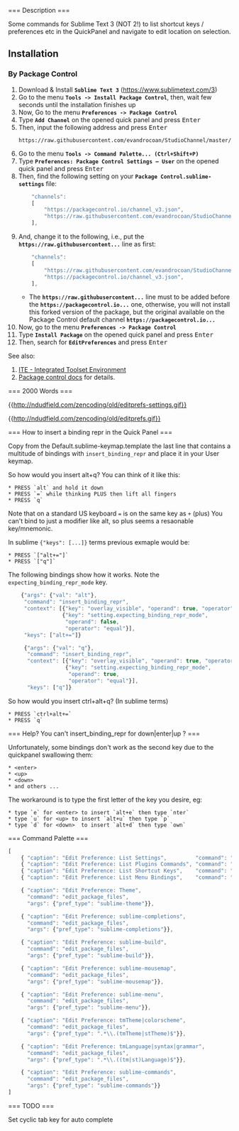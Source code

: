 === Description ===

Some commands for Sublime Text 3 (NOT 2!) to list shortcut keys / preferences
etc in the QuickPanel and navigate to edit location on selection.


## Installation

### By Package Control

1. Download & Install **`Sublime Text 3`** (https://www.sublimetext.com/3)
1. Go to the menu **`Tools -> Install Package Control`**, then,
   wait few seconds until the installation finishes up
1. Now,
   Go to the menu **`Preferences -> Package Control`**
1. Type **`Add Channel`** on the opened quick panel and press <kbd>Enter</kbd>
1. Then,
   input the following address and press <kbd>Enter</kbd>
   ```
   https://raw.githubusercontent.com/evandrocoan/StudioChannel/master/channel.json
   ```
1. Go to the menu **`Tools -> Command Palette...
   (Ctrl+Shift+P)`**
1. Type **`Preferences:
   Package Control Settings – User`** on the opened quick panel and press <kbd>Enter</kbd>
1. Then,
   find the following setting on your **`Package Control.sublime-settings`** file:
   ```js
       "channels":
       [
           "https://packagecontrol.io/channel_v3.json",
           "https://raw.githubusercontent.com/evandrocoan/StudioChannel/master/channel.json",
       ],
   ```
1. And,
   change it to the following, i.e.,
   put the **`https://raw.githubusercontent...`** line as first:
   ```js
       "channels":
       [
           "https://raw.githubusercontent.com/evandrocoan/StudioChannel/master/channel.json",
           "https://packagecontrol.io/channel_v3.json",
       ],
   ```
   * The **`https://raw.githubusercontent...`** line must to be added before the **`https://packagecontrol.io...`** one, otherwise,
     you will not install this forked version of the package,
     but the original available on the Package Control default channel **`https://packagecontrol.io...`**
1. Now,
   go to the menu **`Preferences -> Package Control`**
1. Type **`Install Package`** on the opened quick panel and press <kbd>Enter</kbd>
1. Then,
search for **`EditPreferences`** and press <kbd>Enter</kbd>

See also:
1. [ITE - Integrated Toolset Environment](https://github.com/evandrocoan/ITE)
1. [Package control docs](https://packagecontrol.io/docs/usage) for details.


=== 2000 Words ===

{{http://ndudfield.com/zencoding/old/editprefs-settings.gif}}

{{http://ndudfield.com/zencoding/old/editprefs.gif}}

=== How to insert a binding repr in the Quick Panel ===

Copy from the Default.sublime-keymap.template the last line that contains a
multitude of bindings with `insert_binding_repr` and place it in your User
keymap.


So how would you insert alt+q? You can think of it like this:

    * PRESS `alt` and hold it down
    * PRESS `=` while thinking PLUS then lift all fingers
    * PRESS `q`

Note that on a standard US keyboard `=` is on the same key as `+` (plus)  You
can't bind to just a modifier like alt, so plus seems a resaonable key/mnemonic.

In sublime `{"keys": [...]}` terms previous exmaple would be:

    * PRESS `["alt+="]`
    * PRESS `["q"]`

The following bindings show how it works.
Note the `expecting_binding_repr_mode` key.

```js
    {"args": {"val": "alt"},
     "command": "insert_binding_repr",
     "context": [{"key": "overlay_visible", "operand": true, "operator": "equal"},
                 {"key": "setting.expecting_binding_repr_mode",
                  "operand": false,
                  "operator": "equal"}],
     "keys": ["alt+="]}
```

```js
     {"args": {"val": "q"},
      "command": "insert_binding_repr",
      "context": [{"key": "overlay_visible", "operand": true, "operator": "equal"},
                  {"key": "setting.expecting_binding_repr_mode",
                   "operand": true,
                   "operator": "equal"}],
      "keys": ["q"]}
```

So how would you insert ctrl+alt+q? (In sublime terms)

    * PRESS `ctrl+alt+=`
    * PRESS `q`

=== Help? You can't insert_binding_repr for down|enter|up ? ===

Unfortunately, some bindings don't work as the second key due to the quickpanel
swallowing them:

    * <enter>
    * <up>
    * <down>
    * and others ...

The workaround is to type the first letter of the key you desire, eg:

    * type `e` for <enter> to insert `alt+e` then type `nter`
    * type `u` for <up> to insert `alt+u` then type `p`
    * type `d` for <down>  to insert `alt+d` then type `own`

=== Command Palette ===

```js
[
    { "caption": "Edit Preference: List Settings",         "command": "list_settings"},
    { "caption": "Edit Preference: List Plugins Commands", "command": "list_commands" },
    { "caption": "Edit Preference: List Shortcut Keys",    "command": "list_shortcut_keys"},
    { "caption": "Edit Preference: List Menu Bindings",    "command": "list_menu_bindings"},

    { "caption": "Edit Preference: Theme",
      "command": "edit_package_files",
      "args": {"pref_type": "sublime-theme"}},

    { "caption": "Edit Preference: sublime-completions",
      "command": "edit_package_files",
      "args": {"pref_type": "sublime-completions"}},

    { "caption": "Edit Preference: sublime-build",
      "command": "edit_package_files",
      "args": {"pref_type": "sublime-build"}},

    { "caption": "Edit Preference: sublime-mousemap",
      "command": "edit_package_files",
      "args": {"pref_type": "sublime-mousemap"}},

    { "caption": "Edit Preference: sublime-menu",
      "command": "edit_package_files",
      "args": {"pref_type": "sublime-menu"}},

    { "caption": "Edit Preference: tmTheme|colorscheme",
      "command": "edit_package_files",
      "args": {"pref_type": ".*\\.(tmTheme|stTheme)$"}},

    { "caption": "Edit Preference: tmLanguage|syntax|grammar",
      "command": "edit_package_files",
      "args": {"pref_type": ".*\\.((tm|st)Language)$"}},

    { "caption": "Edit Preference: sublime-commands",
      "command": "edit_package_files",
      "args": {"pref_type": "sublime-commands"}}
]
```

=== TODO ===

Set cyclic tab key for auto complete


